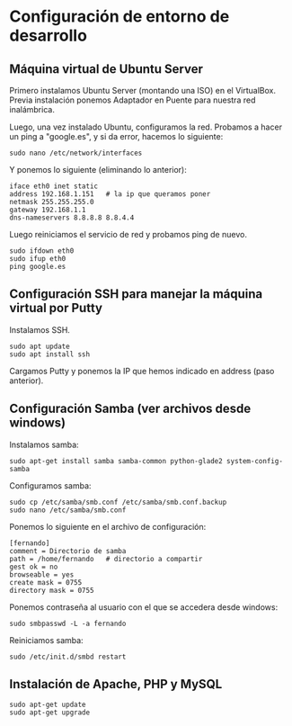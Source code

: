 # Configuración de entorno de desarrollo

## Máquina virtual de Ubuntu Server

Primero instalamos Ubuntu Server (montando una ISO) en el VirtualBox. Previa instalación ponemos Adaptador en Puente para nuestra red inalámbrica.

Luego, una vez instalado Ubuntu, configuramos la red. Probamos a hacer un ping a "google.es", y si da error, hacemos lo siguiente:

    sudo nano /etc/network/interfaces
  
Y ponemos lo siguiente (eliminando lo anterior):
  
    iface eth0 inet static
    address 192.168.1.151   # la ip que queramos poner
    netmask 255.255.255.0
    gateway 192.168.1.1
    dns-nameservers 8.8.8.8 8.8.4.4
  
Luego reiniciamos el servicio de red y probamos ping de nuevo.

    sudo ifdown eth0
    sudo ifup eth0
    ping google.es
  
## Configuración SSH para manejar la máquina virtual por Putty

Instalamos SSH.

    sudo apt update
    sudo apt install ssh
    
Cargamos Putty y ponemos la IP que hemos indicado en address (paso anterior).

## Configuración Samba (ver archivos desde windows)

Instalamos samba:
    
    sudo apt-get install samba samba-common python-glade2 system-config-samba

Configuramos samba:
    
    sudo cp /etc/samba/smb.conf /etc/samba/smb.conf.backup
    sudo nano /etc/samba/smb.conf
    
Ponemos lo siguiente en el archivo de configuración:

    [fernando]
    comment = Directorio de samba
    path = /home/fernando   # directorio a compartir
    gest ok = no
    browseable = yes
    create mask = 0755
    directory mask = 0755
    
Ponemos contraseña al usuario con el que se accedera desde windows:

    sudo smbpasswd -L -a fernando

Reiniciamos samba:

    sudo /etc/init.d/smbd restart

## Instalación de Apache, PHP y MySQL

    sudo apt-get update
    sudo apt-get upgrade
    
    
    

